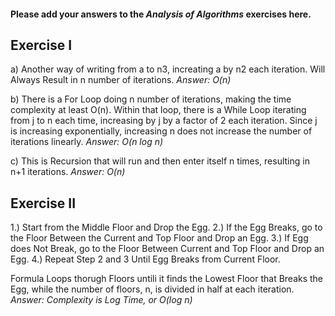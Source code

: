 #### Please add your answers to the ***Analysis of  Algorithms*** exercises here.

## Exercise I

a) Another way of writing from  a to n3, increating a by n2 each iteration. Will Always Result in n number of iterations. 
*Answer: O(n)*


b) There is a For Loop doing n number of iterations, making the time complexity at least O(n). Within that loop, there is a While Loop iterating from j to n each time, increasing by j by a factor of 2 each iteration. Since j is increasing exponentially, increasing n does not increase the number of iterations linearly. *Answer: O(n log n)*


c) This is Recursion that will run and then enter itself n times, resulting in n+1 iterations. *Answer: O(n)*

## Exercise II
1.) Start from the Middle Floor and Drop the Egg. 
2.) If the Egg Breaks, go to the Floor Between the Current and Top Floor and Drop an Egg. 
3.) If Egg does Not Break, go to the Floor Between Current and Top Floor and Drop an Egg. 
4.) Repeat Step 2 and 3 Until Egg Breaks from Current Floor. 

Formula Loops thorugh Floors untili it finds the Lowest Floor that Breaks the Egg, while the number of floors, n, is divided in half at each iteration. *Answer: Complexity is Log Time, or O(log n)*

